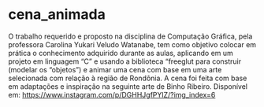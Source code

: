 # cena_animada
O trabalho requerido e proposto na disciplina de Computação Gráfica, pela professora Carolina Yukari Veludo Watanabe, tem como objetivo colocar em prática o conhecimento adquirido durante as aulas, aplicando em um projeto em linguagem “C” e usando a biblioteca “freeglut para construir (modelar os “objetos”) e animar uma cena com base em uma arte selecionada com relação à região de Rondônia. 
A cena foi feita com base em adaptações e inspiração na seguinte arte de Binho Ribeiro. Disponível em: https://www.instagram.com/p/DGHHJgfPYlZ/?img_index=6
